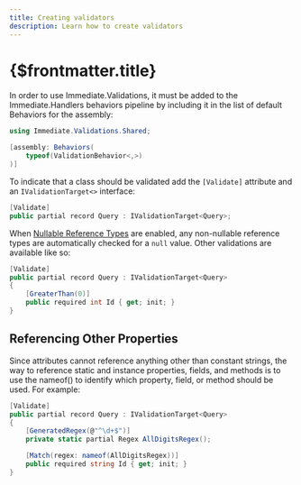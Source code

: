 ```yaml
---
title: Creating validators
description: Learn how to create validators
---
```


# {$frontmatter.title}

In order to use Immediate.Validations, it must be added to the Immediate.Handlers behaviors pipeline by including it in the list of default Behaviors for the assembly:

```cs |copy|title=AssemblyAttributes.cs
using Immediate.Validations.Shared;

[assembly: Behaviors(
	typeof(ValidationBehavior<,>)
)]
```

To indicate that a class should be validated add the `[Validate]` attribute and an `IValidationTarget<>` interface:

```cs |copy|title=Query.cs
[Validate]
public partial record Query : IValidationTarget<Query>;
```

When [Nullable Reference Types](https://learn.microsoft.com/en-us/dotnet/csharp/nullable-references) are enabled, any non-nullable reference types are automatically checked for a `null` value. Other validations are available like so:

```cs |copy|title=Query.cs
[Validate]
public partial record Query : IValidationTarget<Query>
{
	[GreaterThan(0)]
	public required int Id { get; init; }
}
```

## Referencing Other Properties

Since attributes cannot reference anything other than constant strings, the way to reference static and instance properties, fields, and methods is to use the nameof() to identify which property, field, or method should be used. For example:

```cs |copy|title=Query.cs
[Validate]
public partial record Query : IValidationTarget<Query>
{
	[GeneratedRegex(@"^\d+$")]
	private static partial Regex AllDigitsRegex();

	[Match(regex: nameof(AllDigitsRegex))]
	public required string Id { get; init; }
}
```
